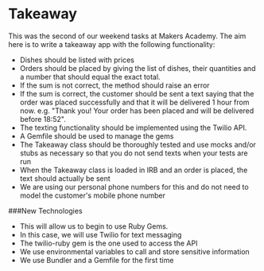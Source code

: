 Takeaway
========

This was the second of our weekend tasks at Makers Academy.  The aim here is to write a takeaway app with the following functionality:

* Dishes should be listed with prices
* Orders should be placed by giving the list of dishes, their quantities and a number that should equal the exact total.
* If the sum is not correct, the method should raise an error
* If the sum is correct, the customer should be sent a text saying that the order was placed successfully and that it will be delivered 1 hour from now. e.g. "Thank you! Your order has been placed and will be delivered before 18:52".
* The texting functionality should be implemented using the Twilio API. 
* A Gemfile should be used to manage the gems
* The Takeaway class should be thoroughly tested and use mocks and/or stubs as necessary so that you do not send texts when your tests are run
* When the Takeaway class is loaded in IRB and an order is placed, the text should actually be sent
* We are using our personal phone numbers for this and do not need to model the customer's mobile phone number

###New Technologies
- This will allow us to begin to use Ruby Gems.
- In this case, we will use Twilio for text messaging
- The twilio-ruby gem is the one used to access the API
- We use environmental variables to call and store sensitive information
- We use Bundler and a Gemfile for the first time
